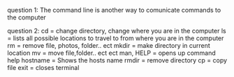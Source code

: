 question 1:
The command line is another way to comunicate commands to the computer

question 2:
cd = change directory, change where you are in the computer
ls = lists all possible locations to travel to from where you are in the computer
rm = remove file, photos, folder.. ect
mkdir = make directory in current location
mv = move file,folder.. ect ect
man, HELP = opens up command help
hostname = Shows the hosts name
rmdir = remove directory
cp = copy file
exit = closes terminal


